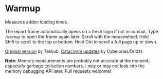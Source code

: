 Warmup
======

Measures addon loading times.

The report frame automatically opens on a fresh login if not in combat. Type `/warmup` to open the frame again later. Scroll with the mousewheel. Hold Shift to scroll to the top or bottom. Hold Ctrl to scroll a full page up or down.

[Original version](http://www.wowinterface.com/downloads/info4939) by Tekkub. [Cataclysm updates](http://www.wowinterface.com/downloads/info20969) by Cybelorias/Dridzt.

**Note:** Memory measurements are probably not accurate at the moment, especially garbage collection numbers. I may or may not look into the memory debugging API later. Pull requests welcome!
